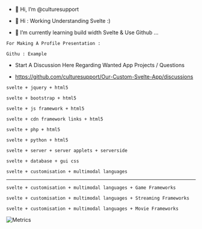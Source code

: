 - 👋 Hi, I’m @culturesupport

- 👀 Hi : Working Understanding Svelte :) 

- 🌱 I’m currently learning build width Svelte & Use Github ...  


```
For Making A Profile Presentation :

Githu : Example 

```


- Start A Discussion Here Regarding Wanted App Projects / Questions

- https://github.com/culturesupport/Our-Custom-Svelte-App/discussions

```
svelte + jquery + html5

```

```
svelte + bootstrap + html5

```

```
svelte + js framework + html5

```

```
svelte + cdn framework links + html5

```

```
svelte + php + html5

```

```
svelte + python + html5

```

```
svelte + server + server applets + serverside 

```

```
svelte + database + gui css

```

```
svelte + customisation + multimodal languages 

```
-----------------------------------------------------------------------------------------

```
svelte + customisation + multimodal languages + Game Frameworks

```

```
svelte + customisation + multimodal languages + Streaming Frameworks

```


```
svelte + customisation + multimodal languages + Movie Frameworks

```


![Metrics](https://metrics.lecoq.io/culturesupport?template=classic&config.timezone=Europe%2FBerlin)

